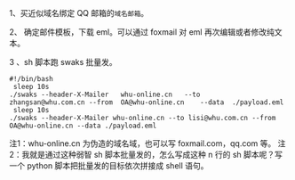 1、买近似域名绑定 QQ 邮箱的`域名邮箱`。

2、 确定邮件模板，下载 eml。可以通过 foxmail 对 eml 再次编辑或者修改纯文本。

3 、sh 脚本跑 swaks 批量发。

``` shell
#!/bin/bash								
 sleep 10s 
./swaks	--header-X-Mailer	whu-online.cn	--to	zhangsan@whu.com.cn	--from	OA@whu-online.cn	--data	./payload.eml
 sleep 10s 
./swaks --header-X-Mailer whu-online.cn --to lisi@whu.com.cn --from OA@whu-online.cn --data ./payload.eml
```

注1：whu-online.cn 为伪造的域名域，也可以写 foxmail.com，qq.com 等。
注2：我就是通过这种弱智 sh 脚本批量发的，怎么写成这种 n 行的 sh 脚本呢？写一个 python 脚本把批量发的目标依次拼接成 shell 语句。